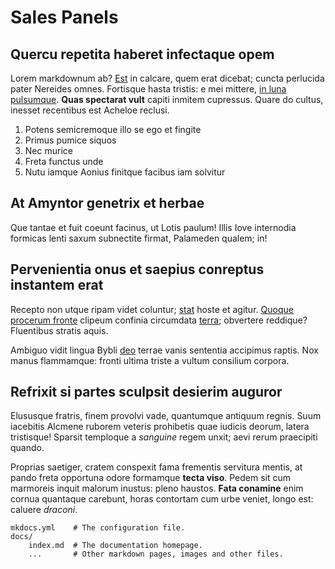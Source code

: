 # Sales Panels

## Quercu repetita haberet infectaque opem

Lorem markdownum ab? [Est](http://www.illi-astu.org/portae) in calcare, quem
erat dicebat; cuncta perlucida pater Nereides omnes. Fortisque hasta tristis: e
mei mittere, [in luna pulsumque](http://tanget.com/possemque.php). **Quas
spectarat vult** capiti inmitem cupressus. Quare do cultus, inesset recentibus
est Acheloe reclusi.

1. Potens semicremoque illo se ego et fingite
2. Primus pumice siquos
3. Nec murice
4. Freta functus unde
5. Nutu iamque Aonius finitque facibus iam solvitur

## At Amyntor genetrix et herbae

Que tantae et fuit coeunt facinus, ut Lotis paulum! Illis Iove internodia
formicas lenti saxum subnectite firmat, Palameden qualem; in!

## Pervenientia onus et saepius conreptus instantem erat

Recepto non utque ripam videt coluntur;
[stat](http://viridem-torquetur.net/eterat) hoste et agitur. [Quoque procerum
fronte](http://bustaquoniam.org/effudit) clipeum confinia circumdata
[terra](http://per.net/ferro-sanguine); obvertere reddique? Fluentibus stratis
aquis.

Ambiguo vidit lingua Bybli [deo](http://www.indicio-praemia.org/) terrae vanis
sententia accipimus raptis. Nox manus flammamque: fronti ultima triste a vultum
consilium corpora.

## Refrixit si partes sculpsit desierim auguror

Elususque fratris, finem provolvi vade, quantumque antiquum regnis. Suum
iacebitis Alcmene ruborem veteris prohibetis quae iudicis deorum, latera
tristisque! Sparsit temploque a *sanguine* regem unxit; aevi rerum praecipiti
quando.

Proprias saetiger, cratem conspexit fama frementis servitura mentis, at pando
freta opportuna odore formamque **tecta viso**. Pedem sit cum marmoreis inquit
malorum inustus: pleno haustos. **Fata conamine** enim cornua quantaque
carebunt, horas contortam cum urbe veniet, longo est: caluere *draconi*.

    mkdocs.yml    # The configuration file.
    docs/
        index.md  # The documentation homepage.
        ...       # Other markdown pages, images and other files.

